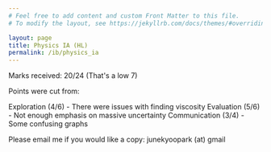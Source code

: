 ```yaml
---
# Feel free to add content and custom Front Matter to this file.
# To modify the layout, see https://jekyllrb.com/docs/themes/#overriding-theme-defaults

layout: page
title: Physics IA (HL)
permalink: /ib/physics_ia
---
```

Marks received: 20/24 (That's a low 7)

Points were cut from:

Exploration (4/6) - There were issues with finding viscosity
Evaluation (5/6) - Not enough emphasis on massive uncertainty
Communication (3/4) - Some confusing graphs

Please email me if you would like a copy: junekyoopark (at) gmail
